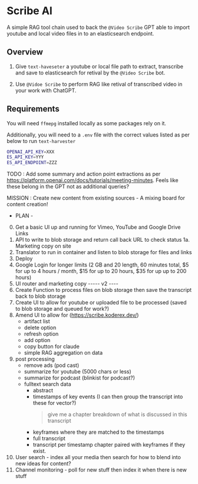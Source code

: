 # Scribe AI

A simple RAG tool chain used to back the `@Video Scribe` GPT able to import youtube and local video files in to an elasticsearch endpoint.

## Overview
1. Give `text-haveseter` a youtube or local file path to extract, transcribe and save to elasticsearch for retival by the `@Video Scribe` bot. 

2. Use `@Vidoe Scribe` to perform RAG like retival of transcribed video in your work with ChatGPT.

## Requirements
You will need `ffmepg` installed locally as some packages rely on it.

Additionally, you will need to a `.env` file with the correct values listed as per below to run `text-harvester`

```bash
OPENAI_API_KEY=XXX
ES_API_KEY=YYY
ES_API_ENDPOINT=ZZZ
```

TODO : Add some summary and action point extractions as per https://platform.openai.com/docs/tutorials/meeting-minutes. Feels like these belong in the GPT not as additional queries? 

MISSION : Create new content from existing sources - A mixing board for content creation!

- PLAN -
0. Get a basic UI up and running for Vimeo, YouTube and Google Drive Links
1. API to write to blob storage and return call back URL to check status
1a. Marketing copy on site
2. Translator to run in container and listen to blob storage for files and links
3. Deploy
4. Google Login for longer limits (2 GB and 20 length, 60 minutes total, $5 for up to 4 hours / month, $15 for up to 20 hours, $35 for up up to 200 hours)
5. UI router and marketing copy
----- v2 ----
1. Create Function to process files on blob storage then save the transcript back to blob storage
2. Create UI to allow for youtube or uploaded file to be processed (saved to blob storage and queued for work?)
3. Amend UI to allow for (https://scribe.koderex.dev/)
    -  artifact list
    -  delete option
    -  refresh option
    -  add option
    -  copy button for claude 
    -  simple RAG aggregation on data
4. post processing 
    - remove ads (pod cast)
    - summarize for youtube (5000 chars or less)
    - summarize for podcast (blinkist for podcast?)
    - fulltext search data
       - abstract
       - timestamps of key events (I can then group the transcript into these for vector?)
         > give me a chapter breakdown of what is discussed in this transcript
       - keyframes where they are matched to the timestamps
       - full transcript
       - transcript per timestamp chapter paired with keyframes if they exist.
5. User search - index all your media then search for how to blend into new ideas for content? 
6. Channel monitoring - poll for new stuff then index it when there is new stuff

